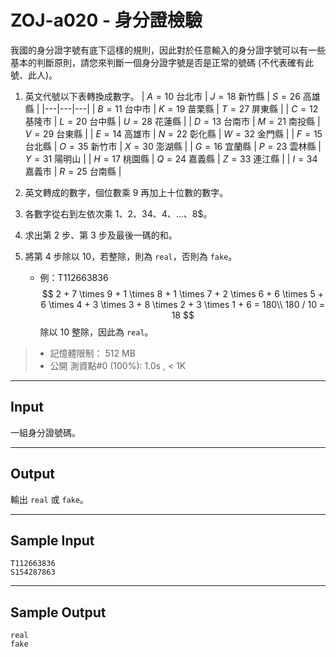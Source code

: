 # ZOJ-a020 - 身分證檢驗

我國的身分證字號有底下這樣的規則，因此對於任意輸入的身分證字號可以有一些基本的判斷原則，請您來判斷一個身分證字號是否是正常的號碼 (不代表確有此號、此人)。

1. 英文代號以下表轉換成數字。
    | $A = 10$ 台北市 | $J = 18$ 新竹縣 | $S = 26$ 高雄縣 |
    |---|---|---|
    | $B = 11$ 台中市 | $K = 19$ 苗栗縣 | $T = 27$ 屏東縣 |
    | $C = 12$ 基隆市 | $L = 20$ 台中縣 | $U = 28$ 花蓮縣 |
    | $D = 13$ 台南市 | $M = 21$ 南投縣 | $V = 29$ 台東縣 |
    | $E = 14$ 高雄市 | $N = 22$ 彰化縣 | $W = 32$ 金門縣 |
    | $F = 15$ 台北縣 | $O = 35$ 新竹市 | $X = 30$ 澎湖縣 |
    | $G = 16$ 宜蘭縣 | $P = 23$ 雲林縣 | $Y = 31$ 陽明山 |
    | $H = 17$ 桃園縣 | $Q = 24$ 嘉義縣 | $Z = 33$ 連江縣 |
    | $I = 34$ 嘉義市 | $R = 25$ 台南縣 |

2. 英文轉成的數字，個位數乘 $9$ 再加上十位數的數字。
3. 各數字從右到左依次乘 $1$、$2$、$34、$4$、...、$8$。
4. 求出第 2 步、第 3 步及最後一碼的和。
5. 將第 4 步除以 $10$，若整除，則為 `real`，否則為 `fake`。
    * 例：T112663836
        $$
        2 + 7 \times 9 + 1 \times 8 + 1 \times 7 + 2 \times 6 + 6 \times 5 + 6 \times 4 + 3 \times 3 + 8 \times 2 + 3 \times 1 + 6 = 180\\
        180 / 10 = 18
        $$
        除以 $10$ 整除，因此為 `real`。

> * 記憶體限制： 512 MB
> * 公開 測資點#0 (100%): 1.0s , < 1K

---
## Input

一組身分證號碼。

---
## Output

輸出 `real` 或 `fake`。

---
## Sample Input

```
T112663836
S154287863
```

---
## Sample Output

```
real
fake
```